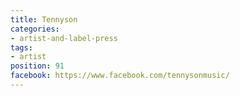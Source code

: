 ```yaml
---
title: Tennyson
categories:
- artist-and-label-press
tags:
- artist
position: 91
facebook: https://www.facebook.com/tennysonmusic/
---
```


